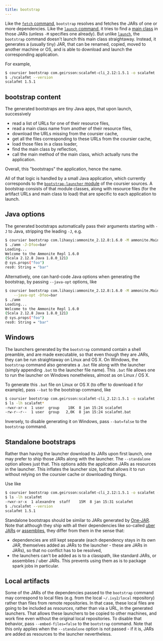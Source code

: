 ```yaml
---
title: bootstrap
---
```


Like the [`fetch` command](cli-fetch.md), `bootstrap` resolves and fetches the
JARs of one or more dependencies. Like the [`launch` command](cli-launch.md),
it tries to find a [main class](cli-launch.md#main-class) in those JARs
(unless `-M` specifies one already). But unlike [`launch`](cli-launch.md), the
`bootstrap` command doesn't launch this main class straightaway. Instead, it
generates a (usually tiny) JAR, that can be renamed, copied, moved to another
machine or OS, and is able to download and launch the corresponding application.

For example,
```bash
$ coursier bootstrap com.geirsson:scalafmt-cli_2.12:1.5.1 -o scalafmt
$ ./scalafmt --version
scalafmt 1.5.1
```

## bootstrap content

The generated bootstraps are tiny Java apps, that upon launch, successively
- read a list of URLs for one of their resource files,
- read a main class name from another of their resource files,
- download the URLs missing from the coursier cache,
- get all the files corresponding to these URLs from the coursier cache,
- load those files in a class loader,
- find the main class by reflection,
- call the main method of the main class, which actually runs the application.

Overall, this "bootstraps" the application, hence the name.

All of that logic is handled by a small Java application, which currently
corresponds to the [`bootstrap-launcher` module](https://github.com/coursier/coursier/tree/bf9925778096eb24a3d3018079688d4255499457/modules/bootstrap-launcher)
of the coursier sources. A bootstrap consists of that module classes,
along with resource files (for the artifact URLs and main class to load) that
are specific to each application to launch.

## Java options

The generated bootstraps automatically pass their arguments starting with
`-J` to Java, stripping the leading `-J`, e.g.
```bash
$ coursier bootstrap com.lihaoyi:ammonite_2.12.8:1.6.0 -M ammonite.Main -o amm
$ ./amm -J-Dfoo=bar
Loading...
Welcome to the Ammonite Repl 1.6.0
(Scala 2.12.8 Java 1.8.0_121)
@ sys.props("foo")
res0: String = "bar"
```

Alternatively, one can hard-code Java options when generating the bootstrap,
by passing `--java-opt` options, like
```bash
$ coursier bootstrap com.lihaoyi:ammonite_2.12.8:1.6.0 -M ammonite.Main -o amm \
    --java-opt -Dfoo=bar
$ ./amm
Loading...
Welcome to the Ammonite Repl 1.6.0
(Scala 2.12.8 Java 1.8.0_121)
@ sys.props("foo")
res0: String = "bar"
```

## Windows

The launchers generated by the `bootstrap` command contain a shell preamble,
and are made executable, so that even though they are JARs, they can be run
straightaway on Linux and OS X. On Windows, the `bootstrap` command also
generates a `.bat` file along with the launcher (simply appending `.bat` to the
launcher file name). This `.bat` file allows one to run the launcher on Windows
nonetheless, almost as on Linux / OS X.

To generate this `.bat` file on Linux or OS X (to offer to download it for
example), pass `--bat` to the bootstrap command, like
```bash
$ coursier bootstrap com.geirsson:scalafmt-cli_2.12:1.5.1 -o scalafmt --bat
$ ls -lh scalafmt*
-rwxr-xr-x  1 user  group    18K  8 jan 15:24 scalafmt
-rw-r--r--  1 user  group   2,0K  8 jan 15:24 scalafmt.bat
```

Inversely, to disable generating it on Windows, pass `--bat=false` to the
`bootstrap` command.

## Standalone bootstraps

Rather than having the launcher download its JARs upon first launch, one may
prefer to ship those JARs along with the launcher. The `--standalone` option
allows just that. This options adds the application JARs as resources in the
launcher. This inflates the launcher size, but that allows it to run without
relying on the coursier cache or downloading things.

Use like
```bash
$ coursier bootstrap com.geirsson:scalafmt-cli_2.12:1.5.1 -o scalafmt --standalone
$ ls -lh scalafmt
-rwxr-xr-x  1 alexandre  staff    15M  8 jan 15:31 scalafmt
$ ./scalafmt --version
scalafmt 1.5.1
```

Standalone bootstraps should be similar to JARs generated by
[One-JAR](http://one-jar.sourceforge.net). Note that although they ship with
all their dependencies like so-called [uber JARs](http://maven.apache.org/plugins/maven-shade-plugin/) or [assemblies](https://github.com/sbt/sbt-assembly),
they differ from them in the sense that:
- dependencies are still kept separate (each dependency stays in its own JAR, themselves added as JARs to the launcher - these are JARs in JARs), so that no
conflict has to be resolved,
- the launchers can't be added as is to a classpath, like standard JARs, or
assemblies / uber JARs. This prevents using them as is to package spark jobs
in particular.

## Local artifacts

Some of the JARs of the dependencies passed to the `bootstrap` command may
correspond to local files (e.g. from the local `~/.ivy2/local` repository)
rather than files from remote repositories. In that case, these local files
are going to be included as _resources_, rather than via a URL, in the
generated launchers. That allows these launchers to be copied to other
machines, and work fine even without the original local repositories.
To disable that behavior, pass `--embed-files=false` to the `bootstrap`
command. Note that this only applies when the `--standalone` option is
not passed - if it is, JARs are added as resources to the launcher
nevertheless.
